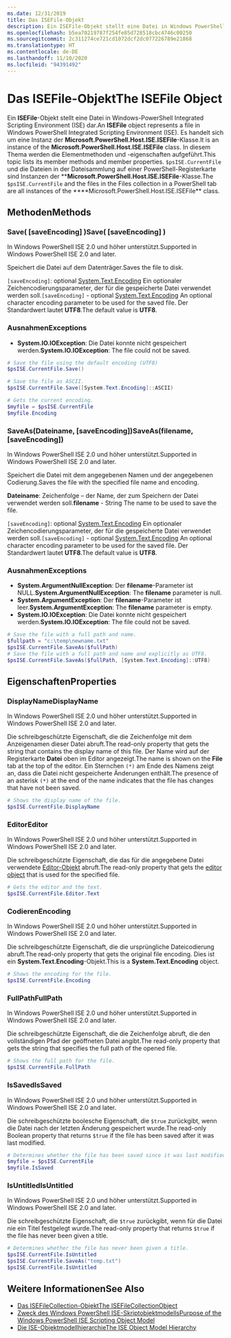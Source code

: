 ```yaml
---
ms.date: 12/31/2019
title: Das ISEFile-Objekt
description: Ein ISEFile-Objekt stellt eine Datei in Windows PowerShell ISE dar.
ms.openlocfilehash: b5ea70219787f254fe85d728518cbc4746c00250
ms.sourcegitcommit: 2c311274ce721cd1072dcf2dc077226789e21868
ms.translationtype: HT
ms.contentlocale: de-DE
ms.lasthandoff: 11/10/2020
ms.locfileid: "94391492"
---
```

# <a name="the-isefile-object"></a><span data-ttu-id="163bd-103">Das ISEFile-Objekt</span><span class="sxs-lookup"><span data-stu-id="163bd-103">The ISEFile Object</span></span>

<span data-ttu-id="163bd-104">Ein **ISEFile**-Objekt stellt eine Datei in Windows-PowerShell Integrated Scripting Environment (ISE) dar.</span><span class="sxs-lookup"><span data-stu-id="163bd-104">An **ISEFile** object represents a file in Windows PowerShell Integrated Scripting Environment (ISE).</span></span> <span data-ttu-id="163bd-105">Es handelt sich um eine Instanz der **Microsoft.PowerShell.Host.ISE.ISEFile**-Klasse.</span><span class="sxs-lookup"><span data-stu-id="163bd-105">It is an instance of the **Microsoft.PowerShell.Host.ISE.ISEFile** class.</span></span> <span data-ttu-id="163bd-106">In diesem Thema werden die Elementmethoden und -eigenschaften aufgeführt.</span><span class="sxs-lookup"><span data-stu-id="163bd-106">This topic lists its member methods and member properties.</span></span> <span data-ttu-id="163bd-107">`$psISE.CurrentFile` und die Dateien in der Dateisammlung auf einer PowerShell-Registerkarte sind Instanzen der \*\***Microsoft.PowerShell.Host.ISE.ISEFile**-Klasse.</span><span class="sxs-lookup"><span data-stu-id="163bd-107">The `$psISE.CurrentFile` and the files in the Files collection in a PowerShell tab are all instances of the \*\*\*\*Microsoft.PowerShell.Host.ISE.ISEFile\*\* class.</span></span>

## <a name="methods"></a><span data-ttu-id="163bd-108">Methoden</span><span class="sxs-lookup"><span data-stu-id="163bd-108">Methods</span></span>

### <a name="save-saveencoding-"></a><span data-ttu-id="163bd-109">Save\( \[saveEncoding\] \)</span><span class="sxs-lookup"><span data-stu-id="163bd-109">Save\( \[saveEncoding\] \)</span></span>

<span data-ttu-id="163bd-110">In Windows PowerShell ISE 2.0 und höher unterstützt.</span><span class="sxs-lookup"><span data-stu-id="163bd-110">Supported in Windows PowerShell ISE 2.0 and later.</span></span>

<span data-ttu-id="163bd-111">Speichert die Datei auf dem Datenträger.</span><span class="sxs-lookup"><span data-stu-id="163bd-111">Saves the file to disk.</span></span>

<span data-ttu-id="163bd-112">`[saveEncoding]`: optional [System.Text.Encoding](/dotnet/api/system.text.encoding) Ein optionaler Zeichencodierungsparameter, der für die gespeicherte Datei verwendet werden soll.</span><span class="sxs-lookup"><span data-stu-id="163bd-112">`[saveEncoding]` - optional [System.Text.Encoding](/dotnet/api/system.text.encoding) An optional character encoding parameter to be used for the saved file.</span></span> <span data-ttu-id="163bd-113">Der Standardwert lautet **UTF8**.</span><span class="sxs-lookup"><span data-stu-id="163bd-113">The default value is **UTF8**.</span></span>

### <a name="exceptions"></a><span data-ttu-id="163bd-114">Ausnahmen</span><span class="sxs-lookup"><span data-stu-id="163bd-114">Exceptions</span></span>

- <span data-ttu-id="163bd-115">**System.IO.IOException**: Die Datei konnte nicht gespeichert werden.</span><span class="sxs-lookup"><span data-stu-id="163bd-115">**System.IO.IOException**: The file could not be saved.</span></span>

```powershell
# Save the file using the default encoding (UTF8)
$psISE.CurrentFile.Save()

# Save the file as ASCII.
$psISE.CurrentFile.Save([System.Text.Encoding]::ASCII)

# Gets the current encoding.
$myfile = $psISE.CurrentFile
$myfile.Encoding
```

### <a name="saveasfilename-saveencoding"></a><span data-ttu-id="163bd-116">SaveAs\(Dateiname, \[saveEncoding\]\)</span><span class="sxs-lookup"><span data-stu-id="163bd-116">SaveAs\(filename, \[saveEncoding\]\)</span></span>

<span data-ttu-id="163bd-117">In Windows PowerShell ISE 2.0 und höher unterstützt.</span><span class="sxs-lookup"><span data-stu-id="163bd-117">Supported in Windows PowerShell ISE 2.0 and later.</span></span>

<span data-ttu-id="163bd-118">Speichert die Datei mit dem angegebenen Namen und der angegebenen Codierung.</span><span class="sxs-lookup"><span data-stu-id="163bd-118">Saves the file with the specified file name and encoding.</span></span>

<span data-ttu-id="163bd-119">**Dateiname**: Zeichenfolge – der Name, der zum Speichern der Datei verwendet werden soll.</span><span class="sxs-lookup"><span data-stu-id="163bd-119">**filename** - String The name to be used to save the file.</span></span>

<span data-ttu-id="163bd-120">`[saveEncoding]`: optional [System.Text.Encoding](/dotnet/api/system.text.encoding) Ein optionaler Zeichencodierungsparameter, der für die gespeicherte Datei verwendet werden soll.</span><span class="sxs-lookup"><span data-stu-id="163bd-120">`[saveEncoding]` - optional [System.Text.Encoding](/dotnet/api/system.text.encoding) An optional character encoding parameter to be used for the saved file.</span></span> <span data-ttu-id="163bd-121">Der Standardwert lautet **UTF8**.</span><span class="sxs-lookup"><span data-stu-id="163bd-121">The default value is **UTF8**.</span></span>

### <a name="exceptions"></a><span data-ttu-id="163bd-122">Ausnahmen</span><span class="sxs-lookup"><span data-stu-id="163bd-122">Exceptions</span></span>

- <span data-ttu-id="163bd-123">**System.ArgumentNullException**: Der **filename**-Parameter ist NULL.</span><span class="sxs-lookup"><span data-stu-id="163bd-123">**System.ArgumentNullException**: The **filename** parameter is null.</span></span>
- <span data-ttu-id="163bd-124">**System.ArgumentException**: Der **filename**-Parameter ist leer.</span><span class="sxs-lookup"><span data-stu-id="163bd-124">**System.ArgumentException**: The **filename** parameter is empty.</span></span>
- <span data-ttu-id="163bd-125">**System.IO.IOException**: Die Datei konnte nicht gespeichert werden.</span><span class="sxs-lookup"><span data-stu-id="163bd-125">**System.IO.IOException**: The file could not be saved.</span></span>

```powershell
# Save the file with a full path and name.
$fullpath = "c:\temp\newname.txt"
$psISE.CurrentFile.SaveAs($fullPath)
# Save the file with a full path and name and explicitly as UTF8.
$psISE.CurrentFile.SaveAs($fullPath, [System.Text.Encoding]::UTF8)
```

## <a name="properties"></a><span data-ttu-id="163bd-126">Eigenschaften</span><span class="sxs-lookup"><span data-stu-id="163bd-126">Properties</span></span>

### <a name="displayname"></a><span data-ttu-id="163bd-127">DisplayName</span><span class="sxs-lookup"><span data-stu-id="163bd-127">DisplayName</span></span>

<span data-ttu-id="163bd-128">In Windows PowerShell ISE 2.0 und höher unterstützt.</span><span class="sxs-lookup"><span data-stu-id="163bd-128">Supported in Windows PowerShell ISE 2.0 and later.</span></span>

<span data-ttu-id="163bd-129">Die schreibgeschützte Eigenschaft, die die Zeichenfolge mit dem Anzeigenamen dieser Datei abruft.</span><span class="sxs-lookup"><span data-stu-id="163bd-129">The read-only property that gets the string that contains the display name of this file.</span></span> <span data-ttu-id="163bd-130">Der Name wird auf der Registerkarte **Datei** oben im Editor angezeigt.</span><span class="sxs-lookup"><span data-stu-id="163bd-130">The name is shown on the **File** tab at the top of the editor.</span></span> <span data-ttu-id="163bd-131">Ein Sternchen `(*)` am Ende des Namens zeigt an, dass die Datei nicht gespeicherte Änderungen enthält.</span><span class="sxs-lookup"><span data-stu-id="163bd-131">The presence of an asterisk `(*)` at the end of the name indicates that the file has changes that have not been saved.</span></span>

```powershell
# Shows the display name of the file.
$psISE.CurrentFile.DisplayName
```

### <a name="editor"></a><span data-ttu-id="163bd-132">Editor</span><span class="sxs-lookup"><span data-stu-id="163bd-132">Editor</span></span>

<span data-ttu-id="163bd-133">In Windows PowerShell ISE 2.0 und höher unterstützt.</span><span class="sxs-lookup"><span data-stu-id="163bd-133">Supported in Windows PowerShell ISE 2.0 and later.</span></span>

<span data-ttu-id="163bd-134">Die schreibgeschützte Eigenschaft, die das für die angegebene Datei verwendete [Editor-Objekt](The-ISEEditor-Object.md) abruft.</span><span class="sxs-lookup"><span data-stu-id="163bd-134">The read-only property that gets the [editor object](The-ISEEditor-Object.md) that is used for the specified file.</span></span>

```powershell
# Gets the editor and the text.
$psISE.CurrentFile.Editor.Text
```

### <a name="encoding"></a><span data-ttu-id="163bd-135">Codieren</span><span class="sxs-lookup"><span data-stu-id="163bd-135">Encoding</span></span>

<span data-ttu-id="163bd-136">In Windows PowerShell ISE 2.0 und höher unterstützt.</span><span class="sxs-lookup"><span data-stu-id="163bd-136">Supported in Windows PowerShell ISE 2.0 and later.</span></span>

<span data-ttu-id="163bd-137">Die schreibgeschützte Eigenschaft, die die ursprüngliche Dateicodierung abruft.</span><span class="sxs-lookup"><span data-stu-id="163bd-137">The read-only property that gets the original file encoding.</span></span> <span data-ttu-id="163bd-138">Dies ist ein **System.Text.Encoding**-Objekt.</span><span class="sxs-lookup"><span data-stu-id="163bd-138">This is a **System.Text.Encoding** object.</span></span>

```powershell
# Shows the encoding for the file.
$psISE.CurrentFile.Encoding
```

### <a name="fullpath"></a><span data-ttu-id="163bd-139">FullPath</span><span class="sxs-lookup"><span data-stu-id="163bd-139">FullPath</span></span>

<span data-ttu-id="163bd-140">In Windows PowerShell ISE 2.0 und höher unterstützt.</span><span class="sxs-lookup"><span data-stu-id="163bd-140">Supported in Windows PowerShell ISE 2.0 and later.</span></span>

<span data-ttu-id="163bd-141">Die schreibgeschützte Eigenschaft, die die Zeichenfolge abruft, die den vollständigen Pfad der geöffneten Datei angibt.</span><span class="sxs-lookup"><span data-stu-id="163bd-141">The read-only property that gets the string that specifies the full path of the opened file.</span></span>

```powershell
# Shows the full path for the file.
$psISE.CurrentFile.FullPath
```

### <a name="issaved"></a><span data-ttu-id="163bd-142">IsSaved</span><span class="sxs-lookup"><span data-stu-id="163bd-142">IsSaved</span></span>

<span data-ttu-id="163bd-143">In Windows PowerShell ISE 2.0 und höher unterstützt.</span><span class="sxs-lookup"><span data-stu-id="163bd-143">Supported in Windows PowerShell ISE 2.0 and later.</span></span>

<span data-ttu-id="163bd-144">Die schreibgeschützte boolesche Eigenschaft, die `$true` zurückgibt, wenn die Datei nach der letzten Änderung gespeichert wurde.</span><span class="sxs-lookup"><span data-stu-id="163bd-144">The read-only Boolean property that returns `$true` if the file has been saved after it was last modified.</span></span>

```powershell
# Determines whether the file has been saved since it was last modified.
$myfile = $psISE.CurrentFile
$myfile.IsSaved
```

### <a name="isuntitled"></a><span data-ttu-id="163bd-145">IsUntitled</span><span class="sxs-lookup"><span data-stu-id="163bd-145">IsUntitled</span></span>

<span data-ttu-id="163bd-146">In Windows PowerShell ISE 2.0 und höher unterstützt.</span><span class="sxs-lookup"><span data-stu-id="163bd-146">Supported in Windows PowerShell ISE 2.0 and later.</span></span>

<span data-ttu-id="163bd-147">Die schreibgeschützte Eigenschaft, die `$true` zurückgibt, wenn für die Datei nie ein Titel festgelegt wurde.</span><span class="sxs-lookup"><span data-stu-id="163bd-147">The read-only property that returns `$true` if the file has never been given a title.</span></span>

```powershell
# Determines whether the file has never been given a title.
$psISE.CurrentFile.IsUntitled
$psISE.CurrentFile.SaveAs("temp.txt")
$psISE.CurrentFile.IsUntitled
```

## <a name="see-also"></a><span data-ttu-id="163bd-148">Weitere Informationen</span><span class="sxs-lookup"><span data-stu-id="163bd-148">See Also</span></span>

- [<span data-ttu-id="163bd-149">Das ISEFileCollection-Objekt</span><span class="sxs-lookup"><span data-stu-id="163bd-149">The ISEFileCollectionObject</span></span>](The-ISEFileCollection-Object.md)
- [<span data-ttu-id="163bd-150">Zweck des Windows PowerShell ISE-Skriptobjektmodells</span><span class="sxs-lookup"><span data-stu-id="163bd-150">Purpose of the Windows PowerShell ISE Scripting Object Model</span></span>](Purpose-of-the-Windows-PowerShell-ISE-Scripting-Object-Model.md)
- [<span data-ttu-id="163bd-151">Die ISE-Objektmodellhierarchie</span><span class="sxs-lookup"><span data-stu-id="163bd-151">The ISE Object Model Hierarchy</span></span>](The-ISE-Object-Model-Hierarchy.md)
